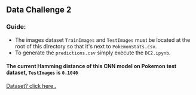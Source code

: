 
## Data Challenge 2 
### Guide:
- The images dataset  `TrainImages` and `TestImages` must be located at the root of this directory so that it's next to `PokemonStats.csv`.
- To generate the `predictions.csv` simply execute the `DC2.ipynb`.

#### The current Hamming distance of this CNN model on Pokemon test dataset, `TestImages` is `0.1040`

[//]: # (Add a link)
[Dataset? click here..](https://www.kaggle.com/datasets/divyanshusingh369/complete-pokemon-library-32k-images-and-csv)